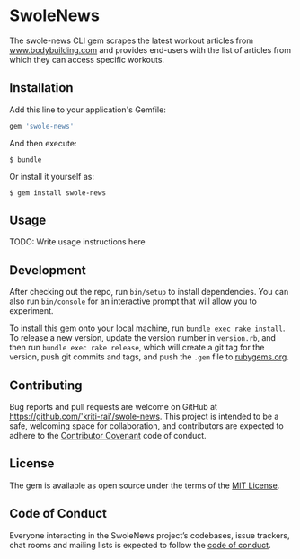 # SwoleNews
The swole-news CLI gem scrapes the latest workout articles from www.bodybuilding.com and provides end-users with the list of articles from which they can access specific workouts.


## Installation

Add this line to your application's Gemfile:

```ruby
gem 'swole-news'
```

And then execute:

    $ bundle

Or install it yourself as:

    $ gem install swole-news

## Usage

TODO: Write usage instructions here

## Development

After checking out the repo, run `bin/setup` to install dependencies. You can also run `bin/console` for an interactive prompt that will allow you to experiment.

To install this gem onto your local machine, run `bundle exec rake install`. To release a new version, update the version number in `version.rb`, and then run `bundle exec rake release`, which will create a git tag for the version, push git commits and tags, and push the `.gem` file to [rubygems.org](https://rubygems.org).

## Contributing

Bug reports and pull requests are welcome on GitHub at https://github.com/'kriti-rai'/swole-news. This project is intended to be a safe, welcoming space for collaboration, and contributors are expected to adhere to the [Contributor Covenant](http://contributor-covenant.org) code of conduct.

## License

The gem is available as open source under the terms of the [MIT License](https://opensource.org/licenses/MIT).

## Code of Conduct

Everyone interacting in the SwoleNews project’s codebases, issue trackers, chat rooms and mailing lists is expected to follow the [code of conduct](https://github.com/'kriti-rai'/swole-news/blob/master/CODE_OF_CONDUCT.md).
